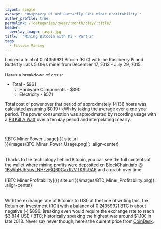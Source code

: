```yaml
---
layout: single
excerpt: "Raspberry Pi and Butterfly Labs Miner Profitability."
author_profile: true
permalink: /:categories/:year/:month/:day/:title/
header:
  overlay_image: raspi.jpg
title:  "Mining Bitcoin with Pi - Part 2"
tags:
  - Bitcoin Mining
---
```

I mined a total of 0.24359921 Bitcoin (BTC) with the Raspberry Pi and Butterfly Labs 5 GH/s miner from December 17, 2013 - July 29, 2015.
<br><br>
Here’s a breakdown of costs:
<br>

* Total  -  $961
  * Hardware Components - $390
  * Electricity - $571

Total cost of power over that period of approximately 14,136 hours was calculated assuming $0.19 / kWh by taking the average over a one year period. The power consumption was approximated by recording usage with a [P3 Kill A Watt] over a ten day period and interpolating linearly.

<br><br>
![BTC Miner Power Usage]({{ site.url }}/images/BTC_Miner_Power_Usage.png){: .align-center}   
<br><br>
Thanks to the technology behind Bitcoin, you can see the full contents of the wallet where mining profits were deposited on [BlockChain.info] @ [1BsWqHJh5kwLNHZzj6Q6DGaxRZVTK9U9A6] and a graph over time.
<br><br>
![BTC Miner Profitability]({{ site.url }}/images/BTC_Miner_Profitability.png){: .align-center}   
<br><br>
With the exchange rate of Bitcoins to USD at the time of writing this, the Return on Investment (ROI) with a balance of  0.24359921 BTC is about negative (-) $896. Breaking even would require the exchange rate to reach $3,844 USD / BTC; historically speaking the highest was around $1,100 in late 2013. Never say never though, here’s the current price from [CoinDesk].

[P3 Kill A Watt]: http://www.p3international.com/products/p4400.html
[BlockChain.info]: https://blockchain.info/
[1BsWqHJh5kwLNHZzj6Q6DGaxRZVTK9U9A6]: https://blockchain.info/address/1BsWqHJh5kwLNHZzj6Q6DGaxRZVTK9U9A6
[CoinDesk]: http://www.coindesk.com/price/
